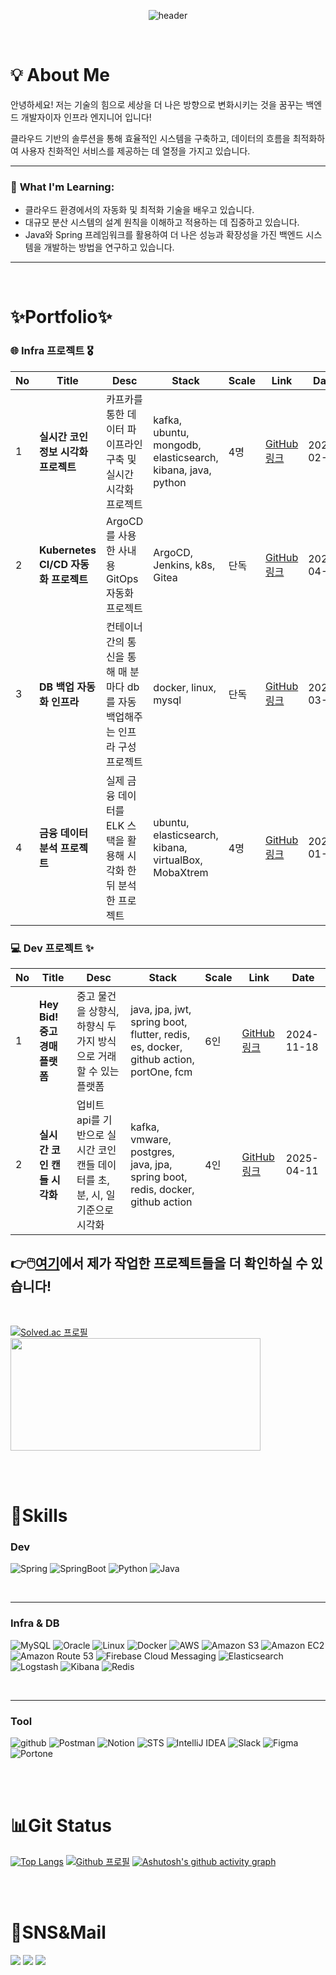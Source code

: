 <div align=center>

![header](https://capsule-render.vercel.app/api?type=cylinder&color=auto&text=Hello,%20there!)

</div>

<br>

# 💡 About Me

안녕하세요! 저는 기술의 힘으로 세상을 더 나은 방향으로 변화시키는 것을 꿈꾸는 백엔드 개발자이자 인프라 엔지니어 입니다!

클라우드 기반의 솔루션을 통해 효율적인 시스템을 구축하고, 데이터의 흐름을 최적화하여 사용자 친화적인 서비스를 제공하는 데 열정을 가지고 있습니다.

---

### 🌱 **What I'm Learning:**

- 클라우드 환경에서의 자동화 및 최적화 기술을 배우고 있습니다.
- 대규모 분산 시스템의 설계 원칙을 이해하고 적용하는 데 집중하고 있습니다.
- Java와 Spring 프레임워크를 활용하여 더 나은 성능과 확장성을 가진 백엔드 시스템을 개발하는 방법을 연구하고 있습니다.

---

<br>

# ✨Portfolio✨

### 🌐 Infra 프로젝트 🎖️

| No | Title | Desc | Stack | Scale | Link | Date |
|----|---------------|------|-----------|----------|------|------|
| 1 | **실시간 코인 정보 시각화 프로젝트**  | 카프카를 통한 데이터 파이프라인 구축 및 실시간 시각화 프로젝트 | kafka, ubuntu, mongodb, elasticsearch, kibana, java, python | 4명 | [GitHub 링크](https://github.com/love-tooth/fisa-tech-senima) | 2025-02-17 |
| 2 | **Kubernetes CI/CD 자동화 프로젝트**  | ArgoCD를 사용한 사내용 GitOps 자동화 프로젝트 | ArgoCD, Jenkins, k8s, Gitea | 단독 | [GitHub 링크](https://github.com/HyunDooBoo/DevOps_demo) | 2025-04-16 |
| 3 | **DB 백업 자동화 인프라**  | 컨테이너간의 통신을 통해 매 분마다 db를 자동 백업해주는 인프라 구성 프로젝트 | docker, linux, mysql | 단독 | [GitHub 링크](https://github.com/HyunDooBoo/docker-db-infra) | 2025-03-21 |
| 4 | **금융 데이터 분석 프로젝트**  | 실제 금융 데이터를 ELK 스택을 활용해 시각화 한 뒤 분석한 프로젝트 | ubuntu, elasticsearch, kibana, virtualBox, MobaXtrem | 4명 | [GitHub 링크](https://github.com/HyunDooBoo/card-data-analysis) | 2025-01-24 |

### 💻 Dev 프로젝트 ✨

| No | Title | Desc | Stack | Scale | Link | Date |
|----|---------------|------|-----------|----------|------|------|
| 1 | **Hey Bid! 중고 경매 플랫폼** | 중고 물건을 상향식, 하향식 두 가지 방식으로 거래할 수 있는 플랫폼 | java, jpa, jwt, spring boot, flutter, redis, es, docker, github action, portOne, fcm | 6인 | [GitHub 링크](https://github.com/HyunDooBoo/As_BE) | 2024-11-18 |
| 2 | **실시간 코인 캔들 시각화** | 업비트 api를 기반으로 실시간 코인 캔들 데이터를 초, 분, 시, 일 기준으로 시각화 | kafka, vmware, postgres, java, jpa, spring boot, redis, docker, github action | 4인 | [GitHub 링크](https://github.com/Team-Stofka/docs) | 2025-04-11 |

## 👉🖱️[여기](https://github.com/HyunDooBoo/Portfolio)에서 제가 작업한 프로젝트들을 더 확인하실 수 있습니다!

<br>

[![Solved.ac
프로필](http://mazassumnida.wtf/api/v2/generate_badge?boj=gusen1006)](https://solved.ac/HyunDooBoo)
<a href="https://github.com/devxb/gitanimals">
<img
  src="https://render.gitanimals.org/farms/HyunDooBoo"
  width="400"
  height="180"
/>
</a>

<br><br>

# 💪Skills

### Dev
![Spring](https://img.shields.io/badge/Spring-6DB33F.svg?&style=for-the-badge&logo=Spring&logoColor=white)
![SpringBoot](https://img.shields.io/badge/SpringBoot-6DB33F.svg?&style=for-the-badge&logo=SpringBoot&logoColor=white)
![Python](https://img.shields.io/badge/Python-3776AB.svg?&style=for-the-badge&logo=Python&logoColor=white)
![Java](https://img.shields.io/badge/Java-007396.svg?&style=for-the-badge&logo=Java&logoColor=white)

<br>

---

### Infra & DB
![MySQL](https://img.shields.io/badge/MySQL-4479A1.svg?&style=for-the-badge&logo=MySQL&logoColor=white)
![Oracle](https://img.shields.io/badge/Oracle-F80000?style=for-the-badge&logo=Oracle&logoColor=white)
![Linux](https://img.shields.io/badge/Linux-FCC624?style=for-the-badge&logo=Linux&logoColor=black)
![Docker](https://img.shields.io/badge/Docker-2496ED?style=for-the-badge&logo=Docker&logoColor=white)
![AWS](https://img.shields.io/badge/AWS-FF9900?style=for-the-badge&logo=AmazonAWS&logoColor=white)
![Amazon S3](https://img.shields.io/badge/Amazon%20S3-569A31?style=for-the-badge&logo=AmazonS3&logoColor=white)
![Amazon EC2](https://img.shields.io/badge/Amazon%20EC2-FF9900?style=for-the-badge&logo=AmazonEC2&logoColor=white)
![Amazon Route 53](https://img.shields.io/badge/Amazon%20Route%2053-005A8D?style=for-the-badge&logo=AmazonRoute53&logoColor=white)
![Firebase Cloud Messaging](https://img.shields.io/badge/FCM-FFCA28?style=for-the-badge&logo=Firebase&logoColor=black)
![Elasticsearch](https://img.shields.io/badge/Elasticsearch-005571?style=for-the-badge&logo=Elasticsearch&logoColor=white)
![Logstash](https://img.shields.io/badge/Logstash-3F3F3F?style=for-the-badge&logo=Logstash&logoColor=white)
![Kibana](https://img.shields.io/badge/Kibana-005571?style=for-the-badge&logo=Kibana&logoColor=white)
![Redis](https://img.shields.io/badge/Redis-DC382D?style=for-the-badge&logo=Redis&logoColor=white)

<br>

---

### Tool
![github](https://img.shields.io/badge/github-181717.svg?&style=for-the-badge&logo=github&logoColor=white)
![Postman](https://img.shields.io/badge/Postman-FF6C37?style=for-the-badge&logo=Postman&logoColor=white)
![Notion](https://img.shields.io/badge/Notion-000000?style=for-the-badge&logo=Notion&logoColor=white)
![STS](https://img.shields.io/badge/STS-6DB33F?style=for-the-badge&logo=Spring&logoColor=white)
![IntelliJ IDEA](https://img.shields.io/badge/IntelliJ%20IDEA-000000?style=for-the-badge&logo=JetBrains&logoColor=white)
![Slack](https://img.shields.io/badge/Slack-4A154B?style=for-the-badge&logo=Slack&logoColor=white)
![Figma](https://img.shields.io/badge/Figma-F24E1E?style=for-the-badge&logo=Figma&logoColor=white)
![Portone](https://img.shields.io/badge/Portone-007BFF?style=for-the-badge&logo=Portone&logoColor=white)

<br><br>
# 📊Git Status

﻿[![Top Langs](https://github-readme-stats.vercel.app/api/top-langs/?username=HyunDooBoo&langs_count=10&layout=compact&theme=dark)](https://github.com/HyunDooBoo)
[![Github
프로필](https://github-readme-stats.vercel.app/api?username=HyunDooBoo&show_icons=true&theme=shadow_blue)](https://solved.ac/HyunDooBoo)
[![Ashutosh's github activity graph](https://github-readme-activity-graph.vercel.app/graph?username=HyunDooBoo&theme=github-compact)](https://github.com/ashutosh00710/github-readme-activity-graph)

<br><br>

# 🤔SNS&Mail
<a href="https://www.instagram.com/hyun_dooooooo/" target="_blank"><img src="https://img.shields.io/badge/Instagram-E4405F?style=for-the-badge&logo=Instagram&logoColor=000000"/></a>
<a href="mailto:gusen106@naver.com" target="_blank"><img src="https://img.shields.io/badge/Naver-03C75A?style=for-the-badge&logo=Naver&logoColor=000000"/></a>
<a href="mailto:hyundoo1006@gmail.com" target="_blank"><img src="https://img.shields.io/badge/gmail-EA4335?style=for-the-badge&logo=gmail&logoColor=000000"/></a>

</div>
